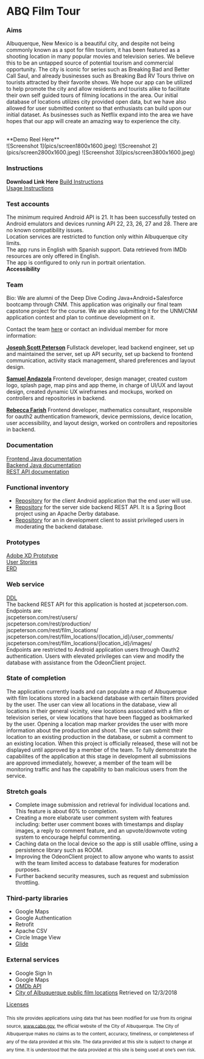 # ABQ Film Tour

### Aims
Albuquerque, New Mexico is a beautiful city, and despite not being commonly known as a spot for film tourism, it has been featured as a shooting location in many popular movies and television series. We believe this to be an untapped source of potential tourism and commercial opportunity. The city is iconic for series such as Breaking Bad and Better Call Saul, and already businesses such as Breaking Bad RV Tours thrive on tourists attracted by their favorite shows. We hope our app can be utilized to help promote the city and allow residents and tourists alike to facilitate their own self guided tours of filming locations in the area. Our initial database of locations utilizes city provided open data, but we have also allowed for user submitted content so that enthusiasts can build upon our initial dataset. As businesses such as Netflix expand into the area we have hopes that our app will create an amazing way to experience the city.

<br />
**Demo Reel Here** <br />
![Screenshot 1](pics/screen1800x1600.jpeg) ![Screenshot 2](pics/screen2800x1600.jpeg) ![Screenshot 3](pics/screen3800x1600.jpeg)

### Instructions
**Download Link Here**
[Build Instructions](docs/BuildInstructions.md) <br />
[Usage Instructions](docs/UsageInstructions.md)

### Test accounts
The minimum required Android API is 21. It has been successfully tested on Android emulators and devices running API 22, 23, 26, 27 and 28. There are no known compatibility issues. <br />
Location services are restricted to function only within Albuquerque city limits. <br />
The app runs in English with Spanish support. Data retrieved from IMDb resources are only offered in English. <br />
The app is configured to  only run in portrait orientation. <br />
**Accessibility**

### Team
Bio: We are alumni of the Deep Dive Coding Java+Android+Salesforce bootcamp through CNM. This application was originally our final team capstone project for the course. We are also submitting it for the UNM/CNM application contest and plan to continue development on it. <br />

Contact the team [here](mailto:abqfilmtour@gmail.com) or contact an individual member for more information:

[**Joseph Scott Peterson**](https://jscpeterson.github.io)
Fullstack developer, lead backend engineer, set up and maintained the server, set up API security, set up backend to frontend communication, activity stack management, shared preferences and layout design.

[**Samuel Andazola**](https://github.com/samz0la)
Frontend developer, design manager, created custom logo, splash page, map pins and app theme, in charge of UI/UX and layout design, created dynamic UX wireframes and mockups, worked on controllers and repositories in backend.

[**Rebecca Farish**](https://github.com/rebfarish)
Frontend developer, mathematics consultant, responsible for oauth2 authentication framework, device permissions, device location, user accessibility, and layout design, worked on controllers and repositories in backend.

### Documentation
[Frontend Java documentation](https://abqfilmtour.github.io/ABQFilmTour/docs/api/index.html) <br />
[Backend Java documentation](https://abqfilmtour.github.io/ABQFilmTourBackend/docs/api/index.html) <br />
[REST API documentation](https://abqfilmtour.github.io/ABQFilmTourBackend/docs/rest/api.html) <br />

### Functional inventory

- [Repository](https://github.com/ABQFilmTour/ABQFilmTour) for the client Android application that the end user will use.
- [Repository](https://github.com/ABQFilmTour/ABQFilmTourBackend) for the server side backend REST API. It is a Spring Boot project using an Apache Derby database.
- [Repository](https://abqfilmtour.github.io/OdeonClient/) for an in development client to assist privileged users in moderating the backend database.

### Prototypes
[Adobe XD Prototype](https://xd.adobe.com/view/81f12600-75b1-4f07-7cc3-a86bc45dacf9-f7c0/) <br />
[User Stories](docs/UserStories.md) <br />
[ERD](docs/ERD.pdf)

### Web service
[DDL](https://abqfilmtour.github.io/ABQFilmTourBackend/create.sql) <br />
The backend REST API for this application is hosted at jscpeterson.com. Endpoints are: <br />
jscpeterson.com/rest/users/ <br />
jscpeterson.com/rest/production/ <br />
jscpeterson.com/rest/film_locations/ <br />
jscpeterson.com/rest/film_locations/{location_id}/user_comments/ <br />
jscpeterson.com/rest/film_locations/{location_id}/images/ <br />
Endpoints are restricted to Android application users through Oauth2 authentication. Users with elevated privileges can view and modify the database with assistance from the OdeonClient project.

### State of completion
The application currently loads and can populate a map of Albuquerque with film locations stored in a backend database with certain filters provided by the user. The user can view all locations in the database, view all locations in their general vicinity, view locations associated with a film or television series, or view locations that have been flagged as bookmarked by the user. Opening a location map marker provides the user with more information about the production and shoot. The user can submit their location to an existing production in the database, or submit a comment to an existing location. When this project is officially released, these will not be displayed until approved by a member of the team. To fully demonstrate the capabilites of the application at this stage in development all submissions are approved immediately, however, a member of the team will be monitoring traffic and has the capability to ban malicious users from the service. 

### Stretch goals
- Complete image submission and retrieval for individual locations and. This feature is about 60% to completion.
- Creating a more elaborate user comment system with features including: better user comment boxes with timestamps and display images, a reply to comment feature, and an upvote/downvote voting system to encourage helpful commenting.
- Caching data on the local device so the app is still usable offline, using a persistence library such as ROOM.
- Improving the OdeonClient project to allow anyone who wants to assist with the team limited access to database features for moderation purposes. 
- Further backend security measures, such as request and submission throttling.

### Third-party libraries
- Google Maps
- Google Authentication
- Retrofit
- Apache CSV
- Circle Image View
- [Glide](http://bumptech.github.io/glide/)

### External services
-  Google Sign In
-  Google Maps
-  [OMDb API](http://www.omdbapi.com/)
-  [City of Albuquerque public film locations](http://data.cabq.gov/business/filmlocations/filmlocationsJSON_ALL) Retrieved on 12/3/2018

[Licenses](docs/Licenses.md) <br />

<sub>This site provides applications using data that has been modified for use from its original source, www.cabq.gov, the official website of the City of Albuquerque. The City of Albuquerque makes no claims as to the content, accuracy, timeliness, or completeness of any of the data provided at this site. The data provided at this site is subject to change at any time. It is understood that the data provided at this site is being used at one’s own risk.</sub>
